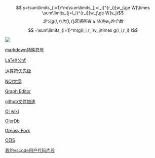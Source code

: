 $$ y=\sum\limits_{i=1}^m(\sum\limits_{j=l_i}^{r_i}[w_j\ge W]\times \sum\limits_{j=l_i}^{r_i}[w_j\ge W]v_j)$$
$$ 定义g(l,r)为[l,r]区间所有\ge W的w_i的个数 $$
$$ =\sum\limits_{i=1}^m(g(l_i,r_i)v_j\times g(l_i,r_i) )$$

![](https://cdn.luogu.com.cn/upload/image_hosting/g3xb7c08.png)

[markdown特殊符号](https://blog.csdn.net/weixin_39653948/article/details/104621249)

[LaTeX公式](https://www.cnblogs.com/1024th/p/11623258.html)

[运算符优先级](https://blog.csdn.net/yuliying/article/details/72898132)

[NOI大纲](https://www.cnblogs.com/f2021ljh/p/17119747.html)

[Graph Editor](https://csacademy.com/app/graph_editor/)

[github文件加速](https://gitmirror.com/files.html)

[OI wiki](https://oi-wiki.org/)

[OIerDb](https://oier.baoshuo.dev/)

[Greasy Fork](https://greasyfork.org/zh-CN)

[OEIS](https://oeis.org/)

[我的vscode用户代码片段](https://www.luogu.com.cn/paste/09sm65hg)